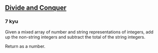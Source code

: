 <h2><a href=https://www.codewars.com/kata/57eaec5608fed543d6000021/train/javascript target="_blank">Divide and Conquer</a></h2><h3>7 kyu</h3><p>Given a mixed array of number and string representations of integers, add up the non-string integers and subtract the total of the string integers. </p><p>Return as a number.</p>